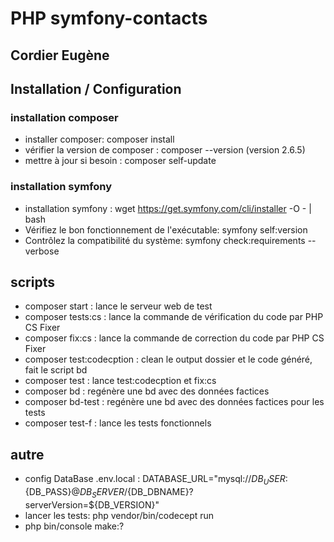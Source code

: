 # PHP symfony-contacts

## Cordier Eugène

## Installation / Configuration

### installation composer
- installer composer: composer install  
- vérifier la version de composer : composer --version (version 2.6.5)
- mettre à jour si besoin : composer self-update
### installation symfony
- installation symfony :
wget https://get.symfony.com/cli/installer -O - | bash
- Vérifiez le bon fonctionnement de l'exécutable: symfony self:version  
- Contrôlez la compatibilité du système: symfony check:requirements  --verbose

## scripts

- composer start : lance le serveur web de test
- composer tests:cs : lance la commande de vérification du code par PHP CS Fixer
- composer fix:cs : lance la commande de correction du code par PHP CS Fixer
- composer test:codecption : clean le output dossier et le code généré, fait le script bd
- composer test : lance test:codecption et fix:cs
- composer bd : regénère une bd avec des données factices
- composer bd-test : regénère une bd avec des données factices pour les tests
- composer test-f : lance les tests fonctionnels
## autre 
- config DataBase .env.local : DATABASE_URL="mysql://${DB_USER}:${DB_PASS}@${DB_SERVER}/${DB_DBNAME}?serverVersion=${DB_VERSION}"
- lancer les tests: php vendor/bin/codecept run  
- php bin/console make:? 
